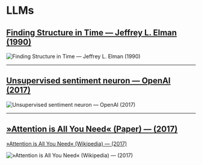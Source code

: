# LLMs 

## [Finding Structure in Time — Jeffrey L. Elman (1990)](https://jontallen.ece.illinois.edu/Public/Elman-FindingStructureinTime.90.pdf)

![Finding Structure in Time — Jeffrey L. Elman (1990)](img/finding_structure.png)

---

## [Unsupervised sentiment neuron — OpenAI (2017)](https://openai.com/index/unsupervised-sentiment-neuron/)

![Unsupervised sentiment neuron — OpenAI (2017)](img/sentiment-prediction.png)

---

## [»Attention is All You Need« (Paper) — (2017)](https://arxiv.org/abs/1706.03762)

[»Attention is All You Need« (Wikipedia) — (2017)](https://en.wikipedia.org/wiki/Attention_Is_All_You_Need)

![»Attention is All You Need« (Wikipedia) — (2017)](img/attention.png)
